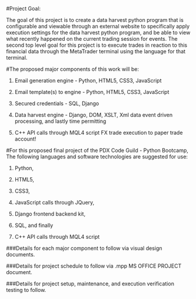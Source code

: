 #Project Goal:

The goal of this project is to create a data harvest python program that is configurable and viewable through
an external website to specifically apply execution settings for the data harvest python program, and be able
to view what recently happened on the current trading session for events. The second top level goal for this
project is to execute trades in reaction to this financial data through the MetaTrader terminal using the
language for that terminal.


#The proposed major components of this work will be:

1) Email generation engine - Python, HTML5, CSS3, JavaScript

2) Email template(s) to engine - Python, HTML5, CSS3, JavaScript

3) Secured credentials - SQL, Django

4) Data harvest engine - Django, DOM, XSLT, Xml data event driven processing, and lastly time permitting

5) C++ API calls through MQL4 script FX trade execution to paper trade account!

#For this proposed final project of the PDX Code Guild - Python Bootcamp,
The following languages and software technologies are suggested for use:

1) Python,

2) HTML5,

3) CSS3,

4) JavaScript calls through JQuery,

5) Django frontend backend kit,

6) SQL, and finally

7) C++ API calls through MQL4 script

###Details for each major component to follow via visual design documents.

###Details for project schedule to follow via .mpp MS OFFICE PROJECT document.

###Details for project setup, maintenance, and execution verification testing to follow.